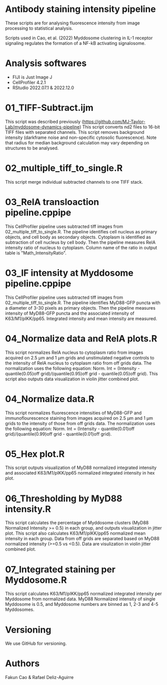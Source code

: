 # Antibody staining intensity pipeline

These scripts are for analysing fluorescence intensity from image processing to statistical analysis. 

Scripts used in Cao, et al. (2022) Myddosome clustering in IL-1 receptor signaling regulates the formation of a NF-kB activating signalosome.

# Analysis softwares
* FIJI is Just Image J
* CellProfiler 4.2.1
* RStudio 2022.07.1 & 2022.12.0

# 01_TIFF-Subtract.ijm
This script was described previously (https://github.com/MJ-Taylor-Lab/myddosome-dynamics-pipeline)
This script converts nd2 files to 16-bit TIFF files with separated channels. This script removes background intensity (darkframe noise and non-specific cytosolic fluorescence). Note that radius for median background calculation may vary depending on structures to be analysed.

# 02_multiple_tiff_to_single.R
This script merge individual subtracted channels to one TIFF stack.

# 03_RelA transloaction pipeline.cppipe
This CellProfiler pipeline uses subtracted tiff images from 02_multiple_tiff_to_single.R. The pipeline identifies cell nucleus as primary objects, and cell body as secondary objects. Cytoplasm is identified as subtraction of cell nucleus by cell body. Then the pipeline measures RelA intensity ratio of nucleus to cytoplasm. Column name of the ratio in output table is "Math_IntensityRatio".

# 03_IF intensity at Myddosome pipeline.cppipe
This CellProfiler pipeline uses subtracted tiff images from 02_multiple_tiff_to_single.R. The pipeline identifies MyD88-GFP puncta with a diameter of 3-30 pixels as primary objects. Then the pipeline measures intensity of MyD88-GFP puncta and the associated intensity of K63/M1/pIKK/pp65. Integrated intensity and mean intensity are measured.

# 04_Normalize data and RelA plots.R
This script normalizes RelA nucleus to cytoplasm ratio from images acquired on 2.5 µm and 1 µm grids and unstimulated negative controls to the intensity of RelA nucleus to cytoplasm ratio from off grids data. The normalization uses the following equation: Norm. Int = (Intensity - quantile(0.05)off grid)/(quantile(0.95)off grid - quantile(0.05)off grid). This script also outputs data visualization in violin jitter combined plot.

# 04_Normalize data.R
This script normalizes fluorescence intensities of MyD88-GFP and immunoflourescence staining from images acquired on 2.5 µm and 1 µm grids to the intensity of those from off grids data. The normalization uses the following equation: Norm. Int = (Intensity - quantile(0.01)off grid)/(quantile(0.99)off grid - quantile(0.01)off grid).

# 05_Hex plot.R
This script outputs visualization of MyD88 normalized integrated intensity and associated K63/M1/pIKK/pp65 normalized integrated intensity in hex plot.

# 06_Thresholding by MyD88 intensity.R
This script calculates the percentage of Myddosome clusters (MyD88 Normalized Intensity >= 0.5) in each group, and outputs visualization in jitter plot. 
This script also calculates K63/M1/pIKK/pp65 normalized mean intensity in each group. Data from off grids are separated based on MyD88 normalized intensity (>=0.5 vs <0.5). Data are visulization in violin jitter combined plot.

# 07_Integrated staining per Myddosome.R
This script calculates K63/M1/pIKK/pp65 normalized integrated intensity per Myddosome from normalized data. MyD88 Normalized intensity of single Myddosome is 0.5, and Myddosome numbers are binned as 1, 2-3 and 4-5 Myddosomes.

# Versioning
We use GitHub for versioning.

# Authors
Fakun Cao & Rafael Deliz-Aguirre

